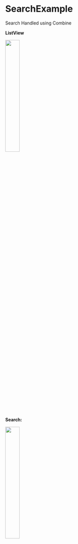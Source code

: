 # SearchExample
Search Handled using Combine

**ListView**

<img src="https://github.com/maheshwaran01m/SearchExample/assets/102943217/21acbbd0-5e0c-4256-807a-e18c2554ca59" width=30% >

**Search:**

<img src="https://github.com/maheshwaran01m/SearchExample/assets/102943217/abb4df36-4b65-4323-abcf-033bf55c0c8e" width=30% >
